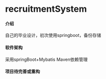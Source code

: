 # recruitmentSystem

#### 介绍
自己的毕业设计，初次使用springboot，备份存储

#### 软件架构
采用springBoot+Mybatis
Maven依赖管理

#### 项目待完善或重构


